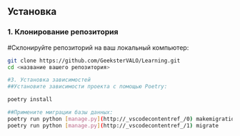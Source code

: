 ## Установка

### 1. Клонирование репозитория

#Склонируйте репозиторий на ваш локальный компьютер:

```sh
git clone https://github.com/GeeksterVALO/Learning.git
cd <название вашего репозитория>

#3. Установка зависимостей
##Установите зависимости проекта с помощью Poetry:

poetry install

##Примените миграции базы данных:
poetry run python [manage.py](http://_vscodecontentref_/0) makemigrations
poetry run python [manage.py](http://_vscodecontentref_/1) migrate

